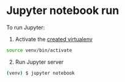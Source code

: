 # Jupyter notebook run

To run Jupyter:

1. Activate the [created virtualenv](env-setup)

```bash
source venv/bin/activate
```

2. Run Jupyter server

```bash
(venv) $ jupyter notebook
```
